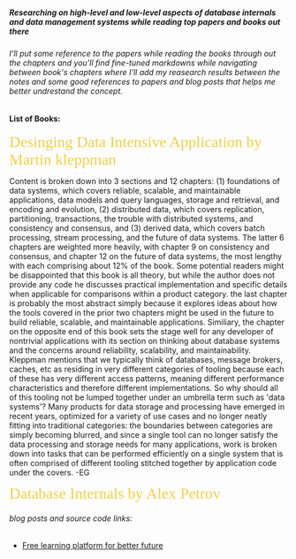 ##### Researching on high-level and low-level aspects of database internals and data management systems while reading top papers and books out there
###### I'll put some reference to the papers while reading the books through out the chapters and you'll find fine-tuned markdowns while navigating between book's chapters where I'll add my reasearch results between the notes and some good references to papers and blog posts that helps me better undrestand the concept.

#### List of Books:

<span style="color: #f2cf4a; font-family: Babas; font-size: 2em;">Desinging Data Intensive Application by Martin kleppman</span>

Content is broken down into 3 sections and 12 chapters: (1) foundations of data systems, which covers reliable, scalable, and maintainable applications, data models and query languages, storage and retrieval, and encoding and evolution, (2) distributed data, which covers replication, partitioning, transactions, the trouble with distributed systems, and consistency and consensus, and (3) derived data, which covers batch processing, stream processing, and the future of data systems. The latter 6 chapters are weighted more heavily, with chapter 9 on consistency and consensus, and chapter 12 on the future of data systems, the most lengthy with each comprising about 12% of the book.
Some potential readers might be disappointed that this book is all theory, but while the author does not provide any code he discusses practical implementation and specific details when applicable for comparisons within a product category. the last chapter is probably the most abstract simply because it explores ideas about how the tools covered in the prior two chapters might be used in the future to build reliable, scalable, and maintainable applications. Similiary, the chapter on the opposite end of this book sets the stage well for any developer of nontrivial applications with its section on thinking about database systems and the concerns around reliability, scalability, and maintainability.
Kleppman mentions that we typically think of databases, message brokers, caches, etc as residing in very different categories of tooling because each of these has very different access patterns, meaning different performance characteristics and therefore different implementations. So why should all of this tooling not be lumped together under an umbrella term such as 'data systems'? Many products for data storage and processing have emerged in recent years, optimized for a variety of use cases and no longer neatly fitting into traditional categories: the boundaries between categories are simply becoming blurred, and since a single tool can no longer satisfy the data processing and storage needs for many applications, work is broken down into tasks that can be performed efficiently on a single system that is often comprised of different tooling stitched together by application code under the covers. -EG



<span style="color: #f2cf4a; font-family: Babas; font-size: 2em;">Database Internals by Alex Petrov</span>



###### blog posts and source code links:
- [Free learning platform for better future](https://www.javatpoint.com/dbms-tutorial)